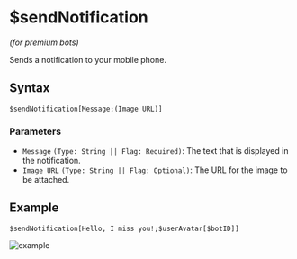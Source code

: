 # $sendNotification
*(for premium bots)*

Sends a notification to your mobile phone.

## Syntax
```
$sendNotification[Message;(Image URL)]
```

### Parameters 
- `Message` `(Type: String || Flag: Required)`: The text that is displayed in the notification.
- `Image URL` `(Type: String || Flag: Optional)`: The URL for the image to be attached.

## Example
```
$sendNotification[Hello, I miss you!;$userAvatar[$botID]]
```

![example](https://i.imgur.com/yfSTLVY.png)
